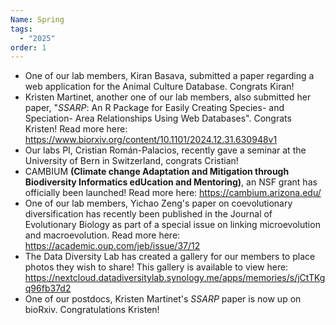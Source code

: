 ```yaml
---
Name: Spring
tags:
  - "2025"
order: 1
---
```

* One of our lab members, Kiran Basava, submitted a paper regarding a web application for the Animal Culture Database. Congrats Kiran!
* Kristen Martinet, another one of our lab members, also submitted her paper, "*SSARP*: An R Package for Easily Creating Species- and Speciation- Area Relationships Using Web Databases". Congrats Kristen! Read more here: [https://www.biorxiv.org/content/10.1101/2024.12.31.630948v1 ](https://www.biorxiv.org/content/10.1101/2024.12.31.630948v1)[](https://www.biorxiv.org/content/10.1101/2024.12.31.630948v1)
* Our labs PI, Cristian Román-Palacios, recently gave a seminar at the University of Bern in Switzerland, congrats Cristian!
* CAMBIUM **(Climate change Adaptation and Mitigation through Biodiversity Informatics edUcation and Mentoring)**, an NSF grant has officially been launched! Read more here: <https://cambium.arizona.edu/>
* One of our lab members, Yichao Zeng's paper on coevolutionary diversification has recently been published in the Journal of Evolutionary Biology as part of a special issue on linking microevolution and macroevolution. Read more here: <https://academic.oup.com/jeb/issue/37/12>
* The Data Diversity Lab has created a gallery for our members to place photos they wish to share! This gallery is available to view here: <https://nextcloud.datadiversitylab.synology.me/apps/memories/s/jCtTKgq96fb37d2>[](https://nextcloud.datadiversitylab.synology.me/apps/memories/s/jCtTKgq96fb37d2) 
* One of our postdocs, Kristen Martinet's *SSARP* paper is now up on bioRxiv. Congratulations Kristen!
